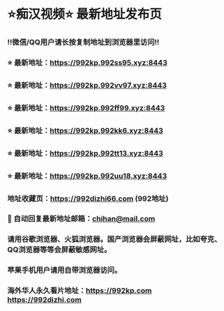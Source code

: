 # ⭐️痴汉视频⭐️ 最新地址发布页

### ‼️微信/QQ用户请长按复制地址到浏览器里访问‼️

### ⭐️ 最新地址：https://992kp.992ss95.xyz:8443

### ⭐️ 最新地址：https://992kp.992vv97.xyz:8443

### ⭐️ 最新地址：https://992kp.992ff99.xyz:8443

### ⭐️ 最新地址：https://992kp.992kk6.xyz:8443

### ⭐️ 最新地址：https://992kp.992tt13.xyz:8443

### ⭐️ 最新地址：https://992kp.992uu18.xyz:8443



### 地址收藏页：https://992dizhi66.com (992地址)
### 📧 自动回复最新地址邮箱：chihan@mail.com
### 请用谷歌浏览器、火狐浏览器。国产浏览器会屏蔽网址，比如夸克、QQ浏览器等等会屏蔽敏感网址。
### 苹果手机用户请用自带浏览器访问。
### 海外华人永久看片地址：https://992kp.com  https://992dizhi.com
